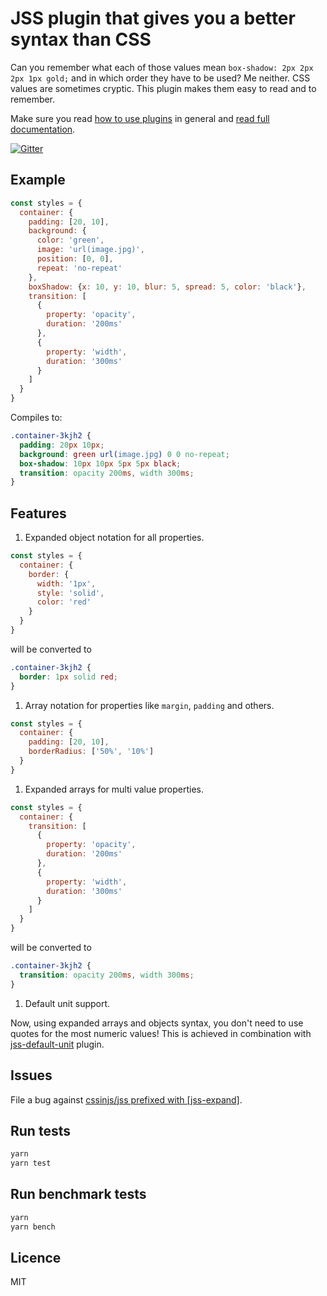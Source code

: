 # JSS plugin that gives you a better syntax than CSS

Can you remember what each of those values mean `box-shadow: 2px 2px 2px 1px gold;` and in which order they have to be used? Me neither. CSS values are sometimes cryptic. This plugin makes them easy to read and to remember.

Make sure you read [how to use
plugins](https://github.com/cssinjs/jss/blob/master/docs/setup.md#setup-with-plugins)
in general and [read full documentation](https://github.com/cssinjs/jss-expand/blob/master/docs/index.md).

[![Gitter](https://badges.gitter.im/JoinChat.svg)](https://gitter.im/cssinjs/lobby)

## Example

```javascript
const styles = {
  container: {
    padding: [20, 10],
    background: {
      color: 'green',
      image: 'url(image.jpg)',
      position: [0, 0],
      repeat: 'no-repeat'
    },
    boxShadow: {x: 10, y: 10, blur: 5, spread: 5, color: 'black'},
    transition: [
      {
        property: 'opacity',
        duration: '200ms'
      },
      {
        property: 'width',
        duration: '300ms'
      }
    ]
  }
}
```

Compiles to:

```css
.container-3kjh2 {
  padding: 20px 10px;
  background: green url(image.jpg) 0 0 no-repeat;
  box-shadow: 10px 10px 5px 5px black;
  transition: opacity 200ms, width 300ms;
}
```

## Features

1.  Expanded object notation for all properties.

```javascript
const styles = {
  container: {
    border: {
      width: '1px',
      style: 'solid',
      color: 'red'
    }
  }
}
```

will be converted to

```css
.container-3kjh2 {
  border: 1px solid red;
}
```

1.  Array notation for properties like `margin`, `padding` and others.

```javascript
const styles = {
  container: {
    padding: [20, 10],
    borderRadius: ['50%', '10%']
  }
}
```

1.  Expanded arrays for multi value properties.

```javascript
const styles = {
  container: {
    transition: [
      {
        property: 'opacity',
        duration: '200ms'
      },
      {
        property: 'width',
        duration: '300ms'
      }
    ]
  }
}
```

will be converted to

```css
.container-3kjh2 {
  transition: opacity 200ms, width 300ms;
}
```

1.  Default unit support.

Now, using expanded arrays and objects syntax, you don't need to use quotes for the most numeric values! This is achieved in combination with [jss-default-unit](https://github.com/cssinjs/jss-default-unit) plugin.

## Issues

File a bug against [cssinjs/jss prefixed with \[jss-expand\]](https://github.com/cssinjs/jss/issues/new?title=[jss-expand]%20).

## Run tests

```bash
yarn
yarn test
```

## Run benchmark tests

```bash
yarn
yarn bench
```

## Licence

MIT
